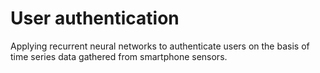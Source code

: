 # User authentication
Applying recurrent neural networks to authenticate users on the basis of time series data gathered from smartphone sensors.